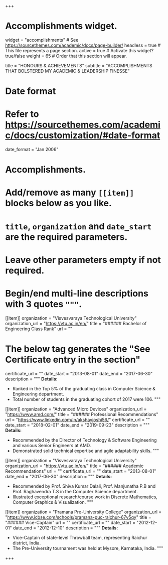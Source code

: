 +++
# Accomplishments widget.
widget = "accomplishments"  # See https://sourcethemes.com/academic/docs/page-builder/
headless = true  # This file represents a page section.
active = true  # Activate this widget? true/false
weight = 65  # Order that this section will appear.

title = "HONOURS & ACHIEVEMENTS"
subtitle = "ACCOMPLISHMENTS THAT BOLSTERED MY ACADEMIC & LEADERSHIP FINESSE"

# Date format
#   Refer to https://sourcethemes.com/academic/docs/customization/#date-format
date_format = "Jan 2006"

# Accomplishments.
#   Add/remove as many `[[item]]` blocks below as you like.
#   `title`, `organization` and `date_start` are the required parameters.
#   Leave other parameters empty if not required.
#   Begin/end multi-line descriptions with 3 quotes `"""`.

[[item]]
  organization = "Visvesvaraya Technological University"
  organization_url = "https://vtu.ac.in/en/"
  title = "###### Bachelor of Engineering Class Rank"
  url = ""
  # The below tag generates the "See Certificate entry in the section"
  certificate_url = ""
  date_start = "2013-08-01"
  date_end = "2017-06-30"
  description = """
  **Details:**
  * Ranked in the Top 5% of the graduating class in Computer Science & Engineering department. 
  * Total number of students in the graduating cohort of 2017 were 106.
  """

[[item]]
  organization = "Advanced Micro Devices"
  organization_url = "https://www.amd.com/"
  title = "###### Professional Recommendations"
  url = "https://www.linkedin.com/in/akshayjoshi56/"
  certificate_url = ""
  date_start = "2018-02-01"
  date_end = "2019-09-23"
  description = """
  **Details:**
  * Recommended by the Director of Technology & Software Engineering and various Senior Engineers at AMD.
  * Demonstrated solid technical expertise and agile adaptability skills.
  """
  
[[item]]
  organization = "Visvesvaraya Technological University"
  organization_url = "https://vtu.ac.in/en/"
  title = "###### Academic Recommendations"
  url = ""
  certificate_url = ""
  date_start = "2013-08-01"
  date_end = "2017-06-30"
  description = """
  **Details:**
  * Recommended by Prof. Shiva Kumar Dalali, Prof. Manjunatha P.B and Prof. Raghavendra T.S in the Computer Science department.
  * Illustrated exceptional research/course work in Discrete Mathematics, Computer Graphics & Visualization.
  """
  
[[item]]
  organization = "Pramana Pre-University College"
  organization_url = "https://www.icbse.com/schools/pramana-puc-raichur-67v5qy"
  title = "###### Vice-Captain"
  url = ""
  certificate_url = ""
  date_start = "2012-12-01"
  date_end = "2012-12-10"
  description = """
  **Details:**
  * Vice-Captain of state-level Throwball team, representing Raichur district, India.
  * The Pre-University tournament was held at Mysore, Karnataka, India.
  """

+++
